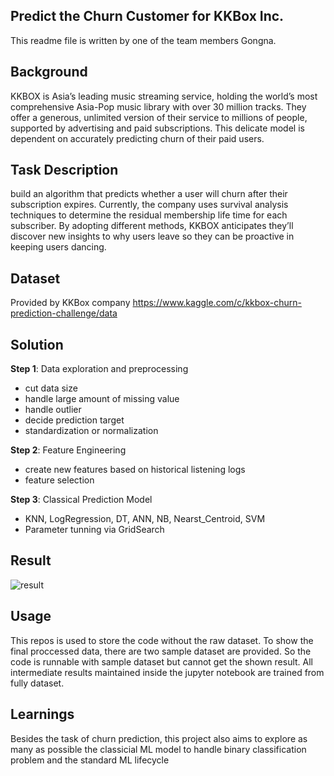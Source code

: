 ## Predict the Churn Customer for KKBox Inc.
This readme file is written by one of the team members Gongna.

## Background
KKBOX is Asia’s leading music streaming service, holding the world’s most comprehensive Asia-Pop music library with over 30 million tracks. They offer a generous, unlimited version of their service to millions of people, supported by advertising and paid subscriptions. This delicate model is dependent on accurately predicting churn of their paid users.

## Task Description
build an algorithm that predicts whether a user will churn after their subscription expires. Currently, the company uses survival analysis techniques to determine the residual membership life time for each subscriber. By adopting different methods, KKBOX anticipates they’ll discover new insights to why users leave so they can be proactive in keeping users dancing.

## Dataset
Provided by KKBox company
https://www.kaggle.com/c/kkbox-churn-prediction-challenge/data

## Solution
**Step 1**: Data exploration and preprocessing
- cut data size
- handle large amount of missing value
- handle outlier
- decide prediction target
- standardization or normalization

**Step 2**: Feature Engineering
- create new features based on historical listening logs
- feature selection

**Step 3**: Classical Prediction Model
- KNN, LogRegression, DT, ANN, NB, Nearst_Centroid, SVM
- Parameter tunning via GridSearch

## Result
![result](https://github.com/Gooongna/Predict-the-Churn-Customer-for-KKBox-Inc.-/blob/master/result_1.PNG)

## Usage
This repos is used to store the code without the raw dataset. To show the final proccessed data, there are two sample dataset are provided.
So the code is runnable with sample dataset but cannot get the shown result. All intermediate results maintained inside the jupyter notebook are trained from fully dataset.

## Learnings
Besides the task of churn prediction, this project also aims to explore as many as possible the classicial ML model to handle binary classification problem and the standard ML lifecycle 

